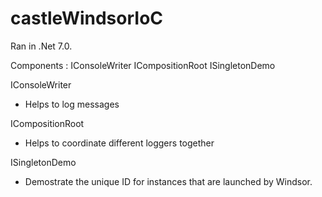 # castleWindsorIoC
Ran in .Net 7.0. 

Components : 
IConsoleWriter
ICompositionRoot
ISingletonDemo

IConsoleWriter
- Helps to log messages

ICompositionRoot
- Helps to coordinate different loggers together

ISingletonDemo
- Demostrate the unique ID for instances that are launched by Windsor.
